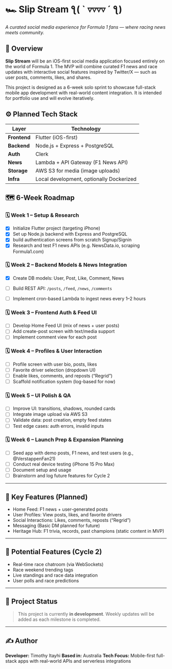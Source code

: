 # 🏎️ Slip Stream ƪ( ` ▿▿▿▿ ´ ƪ)

*A curated social media experience for Formula 1 fans — where racing news meets community.*



## 📌 Overview

**Slip Stream** will be an iOS-first social media application focused entirely on the world of Formula 1. The MVP will combine curated F1 news and race updates with interactive social features inspired by Twitter/X — such as user posts, comments, likes, and shares.

This project is designed as a 6-week solo sprint to showcase full-stack mobile app development with real-world content integration. It is intended for portfolio use and will evolve iteratively.



## ⚙️ Planned Tech Stack

| Layer        | Technology                               |
| ------------ | ---------------------------------------- |
| **Frontend** | Flutter (iOS-first)                      |
| **Backend**  | Node.js + Express + PostgreSQL           |
| **Auth**     | Clerk                                    |
| **News**     | Lambda + API Gateway (F1 News API)       |
| **Storage**  | AWS S3 for media (image uploads)         |
| **Infra**    | Local development, optionally Dockerized |



## 🗺️ 6-Week Roadmap

### 🗓️ Week 1 – Setup & Research

* [x] Initialize Flutter project (targeting iPhone)
* [x] Set up Node.js backend with Express and PostgreSQL
* [x] build authentication screens from scratch Signup/Signin  
* [x] Research and test F1 news APIs (e.g. NewsData.io, scraping Formula1.com)

### 🗓️ Week 2 – Backend Models & News Integration

* [x] Create DB models: User, Post, Like, Comment, News
* [ ] Build REST API: `/posts`, `/feed`, `/news`, `/comments`
* [ ] Implement cron-based Lambda to ingest news every 1–2 hours


### 🗓️ Week 3 – Frontend Auth & Feed UI

* [ ] Develop Home Feed UI (mix of news + user posts)
* [ ] Add create-post screen with text/media support
* [ ] Implement comment view for each post

### 🗓️ Week 4 – Profiles & User Interaction

* [ ] Profile screen with user bio, posts, likes
* [ ] Favorite driver selection (dropdown UI)
* [ ] Enable likes, comments, and reposts (“Regrid”)
* [ ] Scaffold notification system (log-based for now)

### 🗓️ Week 5 – UI Polish & QA

* [ ] Improve UI: transitions, shadows, rounded cards
* [ ] Integrate image upload via AWS S3
* [ ] Validate data: post creation, empty feed states
* [ ] Test edge cases: auth errors, invalid inputs

### 🗓️ Week 6 – Launch Prep & Expansion Planning

* [ ] Seed app with demo posts, F1 news, and test users (e.g., @VerstappenFan21)
* [ ] Conduct real device testing (iPhone 15 Pro Max)
* [ ] Document setup and usage
* [ ] Brainstorm and log future features for Cycle 2

---

## 🔁 Key Features (Planned)

* Home Feed: F1 news + user-generated posts
* User Profiles: View posts, likes, and favorite drivers
* Social Interactions: Likes, comments, reposts (“Regrid”)
* Messaging (Basic DM planned for future)
* Heritage Hub: F1 trivia, records, past champions (static content in MVP)

---

## 🌱 Potential Features (Cycle 2)

* Real-time race chatroom (via WebSockets)
* Race weekend trending tags
* Live standings and race data integration
* User polls and race predictions

---

## 📂 Project Status

> This project is currently **in development**. Weekly updates will be added as each milestone is completed.

---

## ✍️ Author

**Developer:** Timothy Itayhi
**Based in:** Australia 
**Tech Focus:** Mobile-first full-stack apps with real-world APIs and serverless integrations


